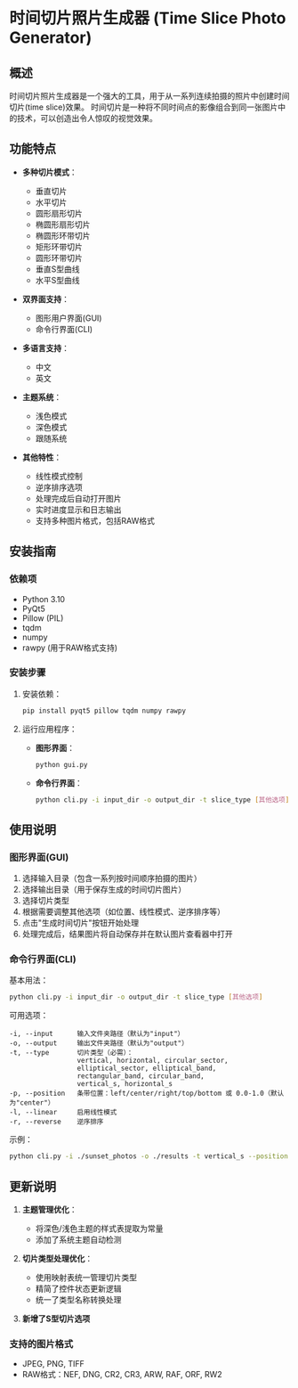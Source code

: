 # 时间切片照片生成器 (Time Slice Photo Generator)

## 概述

时间切片照片生成器是一个强大的工具，用于从一系列连续拍摄的照片中创建时间切片(time slice)效果。
时间切片是一种将不同时间点的影像组合到同一张图片中的技术，可以创造出令人惊叹的视觉效果。

## 功能特点

- **多种切片模式**：
  - 垂直切片
  - 水平切片
  - 圆形扇形切片
  - 椭圆形扇形切片
  - 椭圆形环带切片
  - 矩形环带切片
  - 圆形环带切片
  - 垂直S型曲线
  - 水平S型曲线
  
- **双界面支持**：
  - 图形用户界面(GUI)
  - 命令行界面(CLI)
  
- **多语言支持**：
  - 中文
  - 英文
  
- **主题系统**：
  - 浅色模式
  - 深色模式
  - 跟随系统
  
- **其他特性**：
  - 线性模式控制
  - 逆序排序选项
  - 处理完成后自动打开图片
  - 实时进度显示和日志输出
  - 支持多种图片格式，包括RAW格式

## 安装指南

### 依赖项

- Python 3.10
- PyQt5
- Pillow (PIL)
- tqdm
- numpy
- rawpy (用于RAW格式支持)

### 安装步骤
1. 安装依赖：
   ```bash
   pip install pyqt5 pillow tqdm numpy rawpy
   ```

3. 运行应用程序：
   - **图形界面**：
     ```bash
     python gui.py
     ```
   - **命令行界面**：
     ```bash
     python cli.py -i input_dir -o output_dir -t slice_type [其他选项]
     ```

## 使用说明

### 图形界面(GUI)

1. 选择输入目录（包含一系列按时间顺序拍摄的图片）
2. 选择输出目录（用于保存生成的时间切片图片）
3. 选择切片类型
4. 根据需要调整其他选项（如位置、线性模式、逆序排序等）
5. 点击"生成时间切片"按钮开始处理
6. 处理完成后，结果图片将自动保存并在默认图片查看器中打开

### 命令行界面(CLI)

基本用法：
```bash
python cli.py -i input_dir -o output_dir -t slice_type [其他选项]
```

可用选项：
```
-i, --input      输入文件夹路径（默认为"input"）
-o, --output     输出文件夹路径（默认为"output"）
-t, --type       切片类型（必需）：
                 vertical, horizontal, circular_sector,
                 elliptical_sector, elliptical_band,
                 rectangular_band, circular_band,
                 vertical_s, horizontal_s
-p, --position   条带位置：left/center/right/top/bottom 或 0.0-1.0（默认为"center"）
-l, --linear     启用线性模式
-r, --reverse    逆序排序
```

示例：
```bash
python cli.py -i ./sunset_photos -o ./results -t vertical_s --position center --linear
```

## 更新说明

1. **主题管理优化**：
   - 将深色/浅色主题的样式表提取为常量
   - 添加了系统主题自动检测

2. **切片类型处理优化**：
   - 使用映射表统一管理切片类型
   - 精简了控件状态更新逻辑
   - 统一了类型名称转换处理

3. **新增了S型切片选项**

### 支持的图片格式

- JPEG, PNG, TIFF
- RAW格式：NEF, DNG, CR2, CR3, ARW, RAF, ORF, RW2
